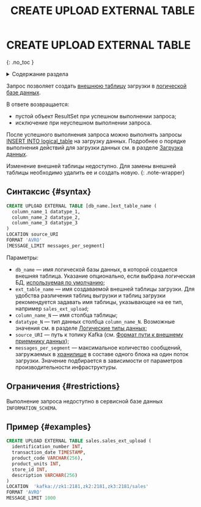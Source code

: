 ﻿---
layout: default
title: CREATE UPLOAD EXTERNAL TABLE
nav_order: 14
parent: Запросы SQL+
grand_parent: Справочная информация
has_children: false
has_toc: false
---

# CREATE UPLOAD EXTERNAL TABLE
{: .no_toc }

<details markdown="block">
  <summary>
    Содержание раздела
  </summary>
  {: .text-delta }
1. TOC
{:toc}
</details>

Запрос позволяет создать [внешнюю таблицу](../../../overview/main_concepts/external_table/external_table.md) 
загрузки в [логической базе данных](../../../overview/main_concepts/logical_db/logical_db.md).

В ответе возвращается:
*   пустой объект ResultSet при успешном выполнении запроса;
*   исключение при неуспешном выполнении запроса.

После успешного выполнения запроса можно выполнять запросы 
[INSERT INTO logical_table](../INSERT_INTO_logical_table/INSERT_INTO_logical_table.md) на загрузку данных. Подробнее о порядке 
выполнения действий для загрузки данных см. в разделе 
[Загрузка данных](../../../working_with_system/data_upload/data_upload.md).

Изменение внешней таблицы недоступно. Для замены внешней таблицы необходимо 
удалить ее и создать новую.
{: .note-wrapper}

## Синтаксис {#syntax}

```sql
CREATE UPLOAD EXTERNAL TABLE [db_name.]ext_table_name (
  column_name_1 datatype_1,
  column_name_2 datatype_2,
  column_name_3 datatype_3
)
LOCATION source_URI
FORMAT 'AVRO'
[MESSAGE_LIMIT messages_per_segment]
```

Параметры:
*   `db_name` — имя логической базы данных, в которой создается внешняя таблица. Указание опционально, 
    если выбрана логическая БД, [используемая по умолчанию](../../../working_with_system/other_features/default_db_set-up/default_db_set-up.md);
*   `ext_table_name` — имя создаваемой внешней таблицы загрузки. Для удобства различения таблиц выгрузки 
    и таблиц загрузки рекомендуется задавать имя таблицы, указывающее на ее тип, например 
    `sales_ext_upload`;
*   `column_name_N` — имя столбца таблицы;
*   `datatype_N` — тип данных столбца `column_name_N`. Возможные значения см. в разделе 
    [Логические типы данных](../../supported_data_types/logical_data_types/logical_data_types.md);
*   `source_URI` — путь к топику Kafka 
    (см. [Формат пути к внешнему приемнику данных](../../path_to_kafka_topic/path_to_kafka_topic.md));
*   `messages_per_segment` — максимальное количество сообщений, загружаемых 
    в [хранилище](../../../overview/main_concepts/data_storage/data_storage.md) 
    в составе одного блока на один поток загрузки. Значение подбирается в зависимости от параметров 
    производительности инфраструктуры.

## Ограничения {#restrictions}

Выполнение запроса недоступно в сервисной базе данных `INFORMATION_SCHEMA`.

## Пример {#examples}

```sql
CREATE UPLOAD EXTERNAL TABLE sales.sales_ext_upload (
  identification_number INT,
  transaction_date TIMESTAMP,
  product_code VARCHAR(256),
  product_units INT,
  store_id INT,
  description VARCHAR(256)
)
LOCATION  'kafka://zk1:2181,zk2:2181,zk3:2181/sales'
FORMAT 'AVRO'
MESSAGE_LIMIT 1000
```